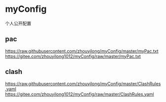 # myConfig
个人公开配置

## pac
https://raw.githubusercontent.com/zhouyilong/myConfig/master/myPac.txt  
https://gitee.com/zhouyilong1012/myConfig/raw/master/myPac.txt  

## clash
https://raw.githubusercontent.com/zhouyilong/myConfig/master/ClashRules.yaml  
https://gitee.com/zhouyilong1012/myConfig/raw/master/ClashRules.yaml
